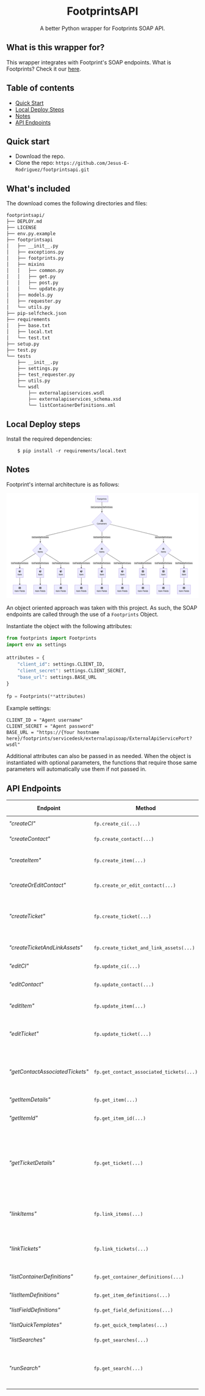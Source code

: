 <h1 align="center">FootprintsAPI</h1>
<p align="center">A better Python wrapper for Footprints SOAP API.</p>

## What is this wrapper for?
This wrapper integrates with Footprint's SOAP endpoints. What is Footprints? Check it our [here](https://www.footprintsservicedesk.com/).

## Table of contents
- [Quick Start](#quick-start)
- [Local Deploy Steps](#local-deploy-steps)
- [Notes](#notes)
- [API Endpoints](#api-endpoints)

## Quick start

- Download the repo.
- Clone the repo: `https://github.com/Jesus-E-Rodriguez/footprintsapi.git`


## What's included

The download comes the following directories and files:
```
footprintsapi/
├── DEPLOY.md
├── LICENSE
├── env.py.example
├── footprintsapi
│   ├── __init__.py
│   ├── exceptions.py
│   ├── footprints.py
│   ├── mixins
│   │   ├── common.py
│   │   ├── get.py
│   │   ├── post.py
│   │   └── update.py
│   ├── models.py
│   ├── requester.py
│   └── utils.py
├── pip-selfcheck.json
├── requirements
│   ├── base.txt
│   ├── local.txt
│   └── test.txt
├── setup.py
├── test.py
└── tests
    ├── __init__.py
    ├── settings.py
    ├── test_requester.py
    ├── utils.py
    └── wsdl
        ├── externalapiservices.wsdl
        ├── externalapiservices_schema.xsd
        └── listContainerDefinitions.xml
```

## Local Deploy steps

Install the required dependencies:

        $ pip install -r requirements/local.text

## Notes

Footprint's internal architecture is as follows:
<div><img src="diagram.png" alt="Footprints Architecture"></div>

An object oriented approach was taken with this project. As such, the SOAP endpoints are
called through the use of a `Footprints` Object.

Instantiate the object with the following attributes:

```python
from footprints import Footprints
import env as settings

attributes = {
    "client_id": settings.CLIENT_ID,
    "client_secret": settings.CLIENT_SECRET,
    "base_url": settings.BASE_URL
}

fp = Footprints(**attributes)
```

Example settings:
```
CLIENT_ID = "Agent username"
CLIENT_SECRET = "Agent password"
BASE_URL = "https://{Your hostname here}/footprints/servicedesk/externalapisoap/ExternalApiServicePort?wsdl"
```

Additional attributes can also be passed in as needed. When the object is instantiated 
with optional parameters, the functions that require those same parameters will automatically
use them if not passed in.


## API Endpoints

Endpoint  | Method | Parameters (Bolded are required) | Returns | Additional Notes 
------------- | ------------- | ------------- | ------------- | ------------- 
*"createCI"* | `fp.create_ci(...)` | **cmdb_definition_id**, cifields, status, submitter | CI ID | **cmdb_definition_id** can be found using `fp.list_container_definitions()`
*"createContact"* | `fp.create_contact(...)` | **address_book_definition_id**, **contact_fields**, submitter | Contact ID |  **address_book_definition_id** can be found using `fp.list_container_definitions()`
*"createItem"* | `fp.create_item(...)` | **item_definition_id**, **item_fields**, quick_template_id, assignees, submitter | Contact ID | **item_definition_id** can be fetched by using `fp.list_container_definitions()`
*"createOrEditContact"* | `fp.create_or_edit_contact(...)` | **address_book_definition_id**, **contact_fields**, contact_id, submitter |  Contact ID | **address_book_definition_id** can be found using `fp.list_container_definitions()`
*"createTicket"* | `fp.create_ticket(...)` |  **ticket_definition_id**, **ticket_fields**, assignees, submitter, quick_template_id, contact_definition_id, select_contact | Ticket ID | **ticket_definition_id** can be found using `fp.list_item_definitions(container_definition_id)`. **ticket_definition_id** is only optional when it has already been passed into the `Footprints` ticket object.
| *"createTicketAndLinkAssets"* | `fp.create_ticket_and_link_assets(...)` | **ticket_definition_id**, **ticket_fields**, assets_list, assignees, submitter | Ticket ID | See `createTicket` additional notes |
*"editCI"* | `fp.update_ci(...)` | **cmdb_definition_id**, **ci_id**, ci_fields, status, submitter | CI ID | **cmdb_definition_id** can be found using `fp.list_container_definitions()`
*"editContact"* | `fp.update_contact(...)` | **address_book_definition_id**, **contact_id**, **contact_fields**, submitter | Contact ID | See `createContact` additional notes
*"editItem"* | `fp.update_item(...)` | **item_definition_id**, **item_id**, **item_fields**, assignees, submitter | Item ID | See `createItem` additional notes
*"editTicket"* | `fp.update_ticket(...)` | **ticket_definition_id**, **ticket_id**, **ticket_fields** , contact_definition_id, select_contact, assignees, submitter | Ticket ID | 
*"getContactAssociatedTickets"* | `fp.get_contact_associated_tickets(...)` | **contact_definition_id**, **primary_key_value**, submitter | Sea of Tickets | **contact_definition_id** can be found using `fp.get_container_definitions()` typically the container definition id you are looking for will have a sub type name of Address Book. With the proper id, use `fp.get_item_definitions(container_definition_id)` which will display the `contact_definition_id`.
*"getItemDetails"* | `fp.get_item(...)` | **item_definition_id**, **item_id**, fields_to_retrieve, submitter | Item Object | 
*"getItemId"* | `fp.get_item_id(...)` | **item_definition_id**, **item_number**, submitter | Item ID | The item id can optionally be prepended with your organizational prefix or left has a number. The organization prefix defaults to "SR-" upon object instantiation. 
*"getTicketDetails"* | `fp.get_ticket(...)` | **item_definition_id**, **item_number**, item_id, submitter, fields_to_retrieve | Ticket Object | The ticket object has all the returned ticket fields as attributes. As such common fields like the ticket title can be accessed by: <pre lang="python">print(ticket.title)</pre> You can modify the custom attributes that are included in the ticket object by modifying the `CustomAttributesMixin` found in: <pre lang="python">from footprints.mixins.common import CustomAttributesMixin</pre>
*"linkItems"* | `fp.link_items(...)` | **first_item_definition_id**, **first_item_id**, **second_item_definition_id**, **second_item_id**, **link_type_name**, submitter | Dynamic Item Link ID | No assumptions are made regarding the linking of items. Both item definition ids and their respective item ids must be passed in. The list of acceptable **link_type_name**(s) can be found within the method documentation.
*"linkTickets"* | `fp.link_tickets(...)` | **first_ticket_definition_id**, **first_ticket_id**, **second_ticket_definition_id**, **second_ticket_id**, **link_type_name**, submitter | Dynamic Item Link ID | See `linkItems` additional notes
*"listContainerDefinitions"* | `fp.get_container_definitions(...)` | container_subtype_name, submitter | List of container dictionaries | Use this function to get the definition ids of various workspaces
*"listItemDefinitions"* | `fp.get_item_definitions(...)` | item_definition_id, submitter | List of item dictionaries | Use this function to get the items within a workspace
*"listFieldDefinitions"* | `fp.get_field_definitions(...)` | item_definition_id, submitter | List of field dictionaries | Use this function to get the fields relevant to an item
*"listQuickTemplates"* | `fp.get_quick_templates(...)` |  item_definition_id, submitter | List of dictionaries |
*"listSearches"* | `fp.get_searches(...)` |  item_type_name, submitter | List of dictionaries | You can use this parameter to retrieve item name only from the existing Saved Searches in the FootPrints application.
*"runSearch"* | `fp.get_search(...)` | search_id, submitter | Dict | You can retrieve the item_type_name parameter to get the item ID to run the search query from the existing Saved Searches only. **Note: You must create Saved Searches in the FootPrints application before using the web service to run the search queries. You cannot create Saved Searches by using the web services.**